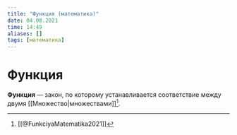 ```yaml
---
title: "Функция (математика)"
date: 04.08.2021
time: 14:49
aliases: []
tags: [математика]
---
```


# Функция

**Функция** — закон, по которому устанавливается соответствие между двумя [[Множество|множествами]][^1]. 

[^1]: [[@FunkciyaMatematika2021]]